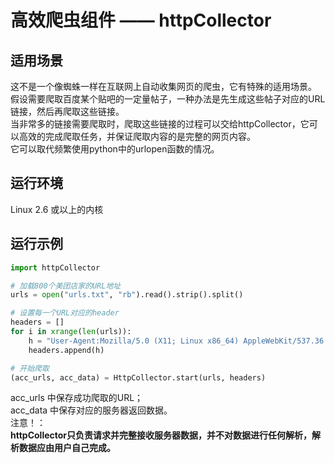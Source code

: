 高效爬虫组件 —— httpCollector<br>
=============================

适用场景<br>
--------
这不是一个像蜘蛛一样在互联网上自动收集网页的爬虫，它有特殊的适用场景。<br>
假设需要爬取百度某个贴吧的一定量帖子，一种办法是先生成这些帖子对应的URL链接，然后再爬取这些链接。<br>
当非常多的链接需要爬取时，爬取这些链接的过程可以交给httpCollector，它可以高效的完成爬取任务，并保证爬取内容的是完整的网页内容。<br>
它可以取代频繁使用python中的urlopen函数的情况。<br>

运行环境<br>
--------
Linux 2.6 或以上的内核<br>

运行示例<br>
--------
```python
import httpCollector

# 加载800个美团店家的URL地址
urls = open("urls.txt", "rb").read().strip().split()

# 设置每一个URL对应的header
headers = []
for i in xrange(len(urls)):
	h = "User-Agent:Mozilla/5.0 (X11; Linux x86_64) AppleWebKit/537.36 (KHTML, like Gecko) Ubuntu Chromium/41.0.2272.76 Chrome/41.0.2272.76 Safari/537.36\r\n"
	headers.append(h)

# 开始爬取
(acc_urls, acc_data) = HttpCollector.start(urls, headers)

```
acc_urls 中保存成功爬取的URL；<br>
acc_data 中保存对应的服务器返回数据。<br>
注意！：<br>
<b>httpCollector只负责请求并完整接收服务器数据，并不对数据进行任何解析，解析数据应由用户自己完成。<b><br>
